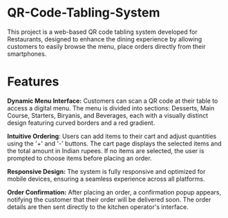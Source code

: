 # QR-Code-Tabling-System
This project is a web-based QR code tabling system developed for Restaurants, designed to enhance the dining experience by allowing customers to easily browse the menu, place orders directly from their smartphones.

# Features
**Dynamic Menu Interface:** Customers can scan a QR code at their table to access a digital menu. The menu is divided into sections: Desserts, Main Course, Starters, Biryanis, and Beverages, each with a visually distinct design featuring curved borders and a red gradient.

**Intuitive Ordering**: Users can add items to their cart and adjust quantities using the '+' and '-' buttons. The cart page displays the selected items and the total amount in Indian rupees. If no items are selected, the user is prompted to choose items before placing an order.

**Responsive Design:** The system is fully responsive and optimized for mobile devices, ensuring a seamless experience across all platforms.

**Order Confirmation:** After placing an order, a confirmation popup appears, notifying the customer that their order will be delivered soon. The order details are then sent directly to the kitchen operator's interface.

